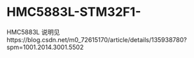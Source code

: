 # HMC5883L-STM32F1-
HMC5883L
说明见https://blog.csdn.net/m0_72615170/article/details/135938780?spm=1001.2014.3001.5502
